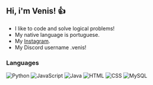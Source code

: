 ## Hi, i'm Venis! :thumbsup:

* I like to code and solve logical problems!
* My native language is portuguese.
* My [Instagram](https://www.instagram.com/venismendes/).
* My Discord username .venis!

### Languages
![Python](https://img.shields.io/badge/-Python-blue)
![JavaScript](https://img.shields.io/badge/-JavaScript-yellow)
![Java](https://img.shields.io/badge/-Java-yellowgreen)
![HTML](https://img.shields.io/badge/-HTML-orange)
![CSS](https://img.shields.io/badge/-CSS-green)
![MySQL](https://img.shields.io/badge/-MySQL-lightgrey)

